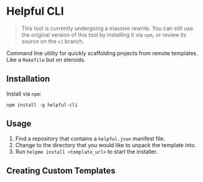 # Helpful CLI

> This tool is currently undergoing a massive rewrite.  You can still use the original version of this tool by installing it via `npm`, or review its source on the `v1` branch.

Command line utility for quickly scaffolding projects from remote templates.  Like a `Makefile` but on steroids.

## Installation

Install via `npm`:

```
npm install -g helpful-cli
```

## Usage

1. Find a repository that contains a `helpful.json` manifest file.
1. Change to the directory that you would like to unpack the template into.
1. Run `helpme install <template_url>` to start the installer.

## Creating Custom Templates